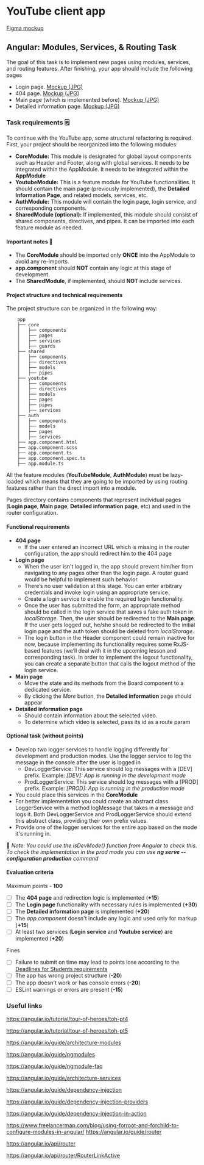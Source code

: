 
# YouTube client app

[Figma mockup](https://www.figma.com/file/tS3Zqk138yXUmRxSWKDv4r/YouTube-client?node-id=0%3A1)

## Angular: Modules, Services, & Routing Task
The goal of this task is to implement new pages using modules, services, and routing features. After finishing, your app should include the following pages
- Login page. [Mockup (JPG)](https://github.com/rolling-scopes-school/tasks/blob/master/tasks/angular/login.jpg)
- 404 page. [Mockup (JPG)](https://github.com/rolling-scopes-school/tasks/blob/master/tasks/angular/404.jpg)
- Main page (which is implemented before). [Mockup (JPG)](https://github.com/rolling-scopes-school/tasks/blob/master/tasks/angular/main.jpg)
- Detailed information page. [Mockup (JPG)](https://github.com/rolling-scopes-school/tasks/blob/master/tasks/angular/details-page.jpg)

### Task requirements 🗒️
To continue with the YouTube app, some structural refactoring is required.
First, your project should be reorganized into the following modules:
- **CoreModule:** This module is designated for global layout components such as Header and Footer, along with global services. It needs to be integrated within the AppModule. It needs to be integrated within the **AppModule**
- **YoutubeModule:** This is a feature module for YouTube functionalities. It should contain the main page (previously implemented), the **Detailed Information Page**, and related models, services, etc.
- **AuthModule:** This module will contain the login page, login service, and corresponding components.
- **SharedModule (optional):** If implemented, this module should consist of shared components, directives, and pipes. It can be imported into each feature module as needed.

#### Important notes 📌
- The **CoreModule** should be imported only **ONCE** into the AppModule to avoid any re-imports.
- **app.component** should **NOT** contain any logic at this stage of development.
- The **SharedModule**, if implemented, should **NOT** include services.

#### Project structure and technical requirements
The project structure can be organized in the following way:

```
    app
    ├── core
    │   ├── components
    │   ├── pages
    │   ├── services
    │   ├── guards
    ├── shared
    │   ├── components
    │   ├── directives
    │   ├── models
    │   ├── pipes
    ├── youtube
    │   ├── components
    │   ├── directives
    │   ├── models
    │   ├── pages
    │   ├── pipes
    │   ├── services
    ├── auth
    │   ├── components
    │   ├── models
    │   ├── pages
    │   ├── services
    ├── app.component.html
    ├── app.component.scss
    ├── app.component.ts
    ├── app.component.spec.ts
    ├── app.module.ts
```

All the feature modules (**YouTubeModule**, **AuthModule**) must be lazy-loaded which means that they are going to be imported by using routing features rather than the direct import into a module.

Pages directory contains components that represent individual pages (**Login page**, **Main page**, **Detailed information page**, etc) and used in the router configuration.

#### Functional requirements
- **404 page**
    - If the user entered an incorrect URL which is missing in the router configuration, the app should redirect him to the 404 page
- **Login page**
    - When the user isn't logged in, the app should prevent him/her from navigating to any pages other than the login page. A router guard would be helpful to implement such behavior.
    - There’s no user validation at this stage. You can enter arbitrary credentials and invoke login using an appropriate service.
    - Create a login service to enable the required login functionality.
    - Once the user has submitted the form, an appropriate method should be called in the login service that saves a fake auth token in *localStorage*. Then, the user should be redirected to the **Main page**. If the user gets logged out, he/she should be redirected to the initial login page and the auth token should be deleted from *localStorage*.
    - The login button in the Header component could remain inactive for now, because implementing its functionality requires some RxJS-based features (we’ll deal with it in the upcoming lesson and corresponding task). In order to implement the logout functionality, you can create a separate button that calls the logout method of the login service.
- **Main page**
    - Move the state and its methods from the Board component to a dedicated service.
    - By clicking the *More* button, the **Detailed information** page should appear
- **Detailed information page**
    - Should contain information about the selected video.
    - To determine which video is selected, pass its id as a route param

#### Optional task (without points)
- Develop two logger services to handle logging differently for development and production modes. Use the logger service to log the message in the console after the user is logged in
    - DevLoggerService: This service should log messages with a [DEV] prefix. Example: *[DEV]: App is running in the development mode*
    - ProdLoggerService: This service should log messages with a [PROD] prefix. Example: *[PROD]: App is running in the production mode*
- You could place this services in the **CoreModule**
- For better implementetion you could create an abstract class LoggerService with a method logMessage that takes in a message and logs it. Both DevLoggerService and ProdLoggerService should extend this abstract class, providing their own prefix values.
- Provide one of the logger services for the entire app based on the mode it's running in. 

📌 *Note: You could use the isDevMode() function from Angular to check this. To check the implementation in the prod mode you can use **ng serve --configuration production** command*

#### Evaluation criteria
Maximum points - **100**

- [ ] The **404 page** and redirection logic is implemented (**+15**)
- [ ] The **Login page** functionality with necessary rules is implemented (**+30**)
- [ ] The **Detailed information page** is implemented (**+20**)
- [ ] The *app.component* doesn't include any logic and used only for markup (**+15**)
- [ ] At least two services (**Login service** and **Youtube service**) are implemented (**+20**)

Fines
- [ ] Failure to submit on time may lead to points lose according to the [Deadlines for Students requirements](https://docs.app.rs.school/#/platform/pull-request-review-process?id=deadlines-for-students)
- [ ] The app has wrong project structure (**-20**)
- [ ] The app doesn't work or has console errors (**-20**)
- [ ] ESLint warnings or errors are present (**-15**)

### Useful links
https://angular.io/tutorial/tour-of-heroes/toh-pt4

https://angular.io/tutorial/tour-of-heroes/toh-pt5

https://angular.io/guide/architecture-modules

https://angular.io/guide/ngmodules

https://angular.io/guide/ngmodule-faq

https://angular.io/guide/architecture-services

https://angular.io/guide/dependency-injection

https://angular.io/guide/dependency-injection-providers

https://angular.io/guide/dependency-injection-in-action

https://www.freelancermap.com/blog/using-forroot-and-forchild-to-configure-modules-in-angular/
https://angular.io/guide/router

https://angular.io/api/router

https://angular.io/api/router/RouterLinkActive
